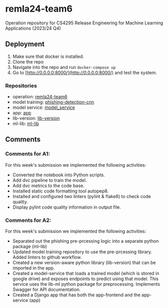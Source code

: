 # remla24-team6
Operation repository for CS4295 Release Engineering for Machine Learning Applications (2023/24 Q4)

## Deployment

1. Make sure that docker is installed.
2. Clone the repo
3. Navigate into the repo and run `docker-compose up`
4. Go to [http://0.0.0.0:8000/](http://0.0.0.0:8000/) and test the system.


### Repositories

- operation: [remla24-team6](https://github.com/Roodster/remla24-team6/)
- model training: [phishing-detection-cnn](https://github.com/remla24-team6/phishing_detection_cnn)
- model service: [model_service](https://github.com/remla24-team6/model-service)
- app: [app](https://github.com/remla24-team6/app)
- lib-version: [lib-version](https://github.com/remla24-team6/lib-version)
- ml-lib: [ml-lib](https://github.com/remla24-team6/ml-lib)

## Comments 

### Comments for A1:
For this week's submission we implemented the following activities:
- Converted the notebook into Python scripts.
- Add dvc pipeline to train the model.
- Add dvc metrics to the code base.
- Installed static code formatting tool autopep8.
- Installed and configured two linters (pylint & flake8) to check code quality.
- Display pylint code quality information in output file.

### Comments for A2:
For this week's submission we implemented the following activities:
- Separated out the phishing pre-prcessing logic into a separate python package (ml-lib)
- Updated model training repository to use the pre-prcessing library. Added linters to github workflow.
- Created a new version-aware python library (lib-version) that can be imported in the app.
- Created a model-service that loads a trained model (which is stored in google drive) and exposes endpoints to predict using that model.
  This service uses the lib-ml python package for preprocessing. Implements Swagger for API documentation.
- Created a Django app that has both the app-frontend and the app-service (app)
  
